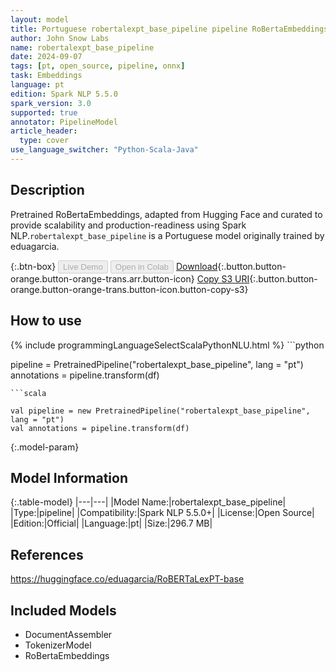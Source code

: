 ```yaml
---
layout: model
title: Portuguese robertalexpt_base_pipeline pipeline RoBertaEmbeddings from eduagarcia
author: John Snow Labs
name: robertalexpt_base_pipeline
date: 2024-09-07
tags: [pt, open_source, pipeline, onnx]
task: Embeddings
language: pt
edition: Spark NLP 5.5.0
spark_version: 3.0
supported: true
annotator: PipelineModel
article_header:
  type: cover
use_language_switcher: "Python-Scala-Java"
---
```


## Description

Pretrained RoBertaEmbeddings, adapted from Hugging Face and curated to provide scalability and production-readiness using Spark NLP.`robertalexpt_base_pipeline` is a Portuguese model originally trained by eduagarcia.

{:.btn-box}
<button class="button button-orange" disabled>Live Demo</button>
<button class="button button-orange" disabled>Open in Colab</button>
[Download](https://s3.amazonaws.com/auxdata.johnsnowlabs.com/public/models/robertalexpt_base_pipeline_pt_5.5.0_3.0_1725698001086.zip){:.button.button-orange.button-orange-trans.arr.button-icon}
[Copy S3 URI](s3://auxdata.johnsnowlabs.com/public/models/robertalexpt_base_pipeline_pt_5.5.0_3.0_1725698001086.zip){:.button.button-orange.button-orange-trans.button-icon.button-copy-s3}

## How to use



<div class="tabs-box" markdown="1">
{% include programmingLanguageSelectScalaPythonNLU.html %}
```python

pipeline = PretrainedPipeline("robertalexpt_base_pipeline", lang = "pt")
annotations =  pipeline.transform(df)   

```
```scala

val pipeline = new PretrainedPipeline("robertalexpt_base_pipeline", lang = "pt")
val annotations = pipeline.transform(df)

```
</div>

{:.model-param}
## Model Information

{:.table-model}
|---|---|
|Model Name:|robertalexpt_base_pipeline|
|Type:|pipeline|
|Compatibility:|Spark NLP 5.5.0+|
|License:|Open Source|
|Edition:|Official|
|Language:|pt|
|Size:|296.7 MB|

## References

https://huggingface.co/eduagarcia/RoBERTaLexPT-base

## Included Models

- DocumentAssembler
- TokenizerModel
- RoBertaEmbeddings